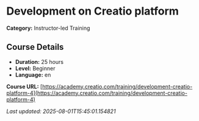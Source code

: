 # Development on Creatio platform

**Category:** Instructor-led Training

## Course Details

- **Duration:** 25 hours
- **Level:** Beginner
- **Language:** en

**Course URL:** [https://academy.creatio.com/training/development-creatio-platform-4](https://academy.creatio.com/training/development-creatio-platform-4)

*Last updated: 2025-08-01T15:45:01.154821*
